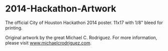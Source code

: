 2014-Hackathon-Artwork
======================

The official City of Houston Hackathon 2014 poster. 11x17 with 1/8" bleed for printing. 

Original artwork by the great Michael C. Rodriguez. For more information, please visit www.michaelcrodriguez.com.

